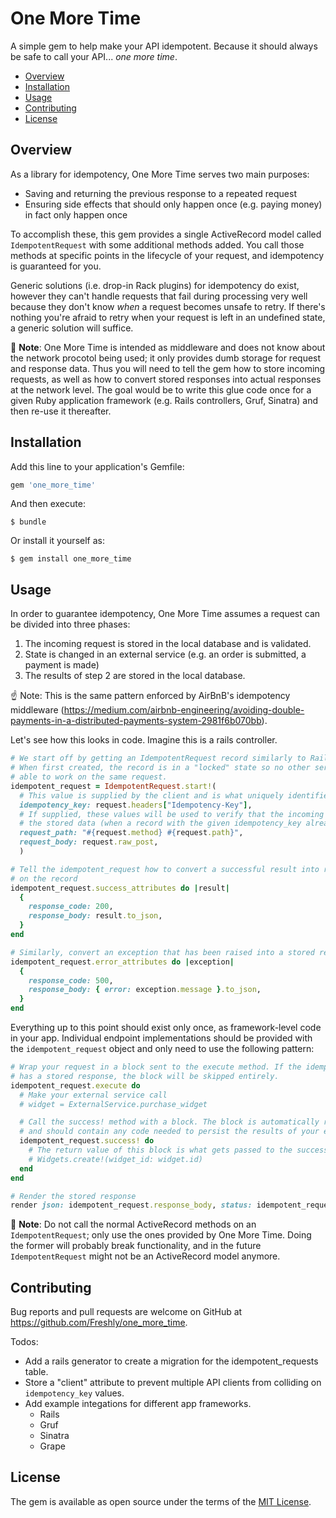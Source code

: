 # One More Time

A simple gem to help make your API idempotent.
Because it should always be safe to call your API... _one more time_.

* [Overview](#overview)
* [Installation](#installation)
* [Usage](#usage)
* [Contributing](#contributing)
* [License](#license)

## Overview

As a library for idempotency, One More Time serves two main purposes:
- Saving and returning the previous response to a repeated request
- Ensuring side effects that should only happen once (e.g. paying money) in fact only happen once

To accomplish these, this gem provides a single ActiveRecord model called `IdempotentRequest` with some additional methods added. You call those methods at specific points in the lifecycle of your request, and idempotency is guaranteed for you.

Generic solutions (i.e. drop-in Rack plugins) for idempotency do exist, however they can't handle requests that fail during processing very well because they don't know _when_ a request becomes unsafe to retry. If there's nothing you're afraid to retry when your request is left in an undefined state, a generic solution will suffice.

🚨 **Note**: One More Time is intended as middleware and does not know about the network procotol being used; it only provides dumb storage for request and response data. Thus you will need to tell the gem how to store incoming requests, as well as how to convert stored responses into actual responses at the network level. The goal would be to write this glue code once for a given Ruby application framework (e.g. Rails controllers, Gruf, Sinatra) and then re-use it thereafter.

## Installation

Add this line to your application's Gemfile:

```ruby
gem 'one_more_time'
```

And then execute:

    $ bundle

Or install it yourself as:

    $ gem install one_more_time

## Usage

In order to guarantee idempotency, One More Time assumes a request can be divided into three phases:
1. The incoming request is stored in the local database and is validated.
2. State is changed in an external service (e.g. an order is submitted, a payment is made)
3. The results of step 2 are stored in the local database.

☝️ Note: This is the same pattern enforced by AirBnB's idempotency middleware (https://medium.com/airbnb-engineering/avoiding-double-payments-in-a-distributed-payments-system-2981f6b070bb).

Let's see how this looks in code. Imagine this is a rails controller.

```ruby
# We start off by getting an IdempotentRequest record similarly to Rails' create_or_find_by.
# When first created, the record is in a "locked" state so no other server process will be
# able to work on the same request.
idempotent_request = IdempotentRequest.start!(
  # This value is supplied by the client and is what uniquely identifies a request
  idempotency_key: request.headers["Idempotency-Key"],
  # If supplied, these values will be used to verify that the incoming request data matches
  # the stored data (when a record with the given idempotency_key already exists).
  request_path: "#{request.method} #{request.path}",
  request_body: request.raw_post,
  )

# Tell the idempotent_request how to convert a successful result into response data stored
# on the record
idempotent_request.success_attributes do |result|
  {
    response_code: 200,
    response_body: result.to_json,
  }
end

# Similarly, convert an exception that has been raised into a stored response
idempotent_request.error_attributes do |exception|
  {
    response_code: 500,
    response_body: { error: exception.message }.to_json,
  }
end
```

Everything up to this point should exist only once, as framework-level code in your app. Individual endpoint implementations should be provided with the `idempotent_request` object and only need to use the following pattern:

```ruby
# Wrap your request in a block sent to the execute method. If the idempotent_request already
# has a stored response, the block will be skipped entirely.
idempotent_request.execute do
  # Make your external service call
  # widget = ExternalService.purchase_widget

  # Call the success! method with a block. The block is automatically run in a transaction
  # and should contain any code needed to persist the results of your external service call.
  idempotent_request.success! do
    # The return value of this block is what gets passed to the success_attributes callback
    # Widgets.create!(widget_id: widget.id)
  end
end

# Render the stored response
render json: idempotent_request.response_body, status: idempotent_request.response_code


```
🚨 **Note**: Do not call the normal ActiveRecord methods on an `IdempotentRequest`; only use the ones provided by One More Time. Doing the former will probably break functionality, and in the future `IdempotentRequest` might not be an ActiveRecord model anymore.

## Contributing

Bug reports and pull requests are welcome on GitHub at https://github.com/Freshly/one_more_time.

Todos:
- Add a rails generator to create a migration for the idempotent_requests table.
- Store a "client" attribute to prevent multiple API clients from colliding on `idempotency_key` values.
- Add example integations for different app frameworks.
  - Rails
  - Gruf
  - Sinatra
  - Grape

## License

The gem is available as open source under the terms of the [MIT License](https://opensource.org/licenses/MIT).
